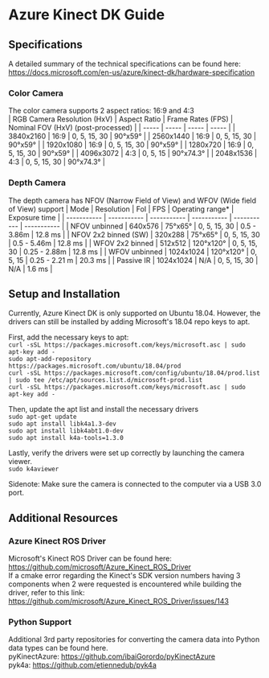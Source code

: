 # Azure Kinect DK Guide

## Specifications
A detailed summary of the technical specifications can be found here: https://docs.microsoft.com/en-us/azure/kinect-dk/hardware-specification

### Color Camera
The color camera supports 2 aspect ratios: 16:9 and 4:3<br>
| RGB Camera Resolution (HxV) | Aspect Ratio | Frame Rates (FPS) | Nominal FOV (HxV) (post-processed) |
| ----- | ----- | ----- | ----- |
| 3840x2160 | 16:9 | 0, 5, 15, 30 | 90°x59° |
| 2560x1440 | 16:9 | 0, 5, 15, 30 | 90°x59° |
| 1920x1080 | 16:9 | 0, 5, 15, 30 | 90°x59° |
| 1280x720 | 16:9 | 0, 5, 15, 30 | 90°x59° |
| 4096x3072 | 4:3 | 0, 5, 15 | 90°x74.3° |
| 2048x1536 | 4:3 | 0, 5, 15, 30 | 90°x74.3° |

### Depth Camera
The depth camera has NFOV (Narrow Field of View) and WFOV (Wide field of View) support
| Mode                  | Resolution	| FoI       |	FPS	          | Operating range* | Exposure time |
| ----------- | ----------- | ----------- | ----------- | ----------- | ----------- |
| NFOV unbinned	        | 640x576     |	75°x65°   |	0, 5, 15, 30  |	0.5 - 3.86m | 12.8 ms | 
| NFOV 2x2 binned (SW)  | 320x288     | 75°x65°	  | 0, 5, 15, 30  | 0.5 - 5.46m | 12.8 ms | 
| WFOV 2x2 binned	      | 512x512	    | 120°x120° | 0, 5, 15, 30  | 0.25 - 2.88m | 12.8 ms |
| WFOV unbinned	        | 1024x1024   | 120°x120°	| 0, 5, 15      | 0.25 - 2.21 m | 20.3 ms |
| Passive IR            | 1024x1024   | N/A	      | 0, 5, 15, 30  | N/A | 1.6 ms |

## Setup and Installation
Currently, Azure Kinect DK is only supported on Ubuntu 18.04. However, the drivers can still be installed by adding Microsoft's 18.04 repo keys to apt.  

First, add the necessary keys to apt:  
`curl -sSL https://packages.microsoft.com/keys/microsoft.asc | sudo apt-key add -`  
`sudo apt-add-repository https://packages.microsoft.com/ubuntu/18.04/prod`  
`curl -sSL https://packages.microsoft.com/config/ubuntu/18.04/prod.list | sudo tee /etc/apt/sources.list.d/microsoft-prod.list`  
`curl -sSL https://packages.microsoft.com/keys/microsoft.asc | sudo apt-key add -`  

Then, update the apt list and install the necessary drivers  
`sudo apt-get update`  
`sudo apt install libk4a1.3-dev`  
`sudo apt install libk4abt1.0-dev`  
`sudo apt install k4a-tools=1.3.0`  

Lastly, verify the drivers were set up correctly by launching the camera viewer.  
`sudo k4aviewer`  

Sidenote: Make sure the camera is connected to the computer via a USB 3.0 port.

## Additional Resources

### Azure Kinect ROS Driver
Microsoft's Kinect ROS Driver can be found here: https://github.com/microsoft/Azure_Kinect_ROS_Driver  
If a cmake error regarding the Kinect's SDK version numbers having 3 components when 2 were requested is encountered while building the driver, refer to this link: https://github.com/microsoft/Azure_Kinect_ROS_Driver/issues/143  

### Python Support
Additional 3rd party repositories for converting the camera data into Python data types can be found here.  
pyKinectAzure: https://github.com/ibaiGorordo/pyKinectAzure  
pyk4a: https://github.com/etiennedub/pyk4a  


